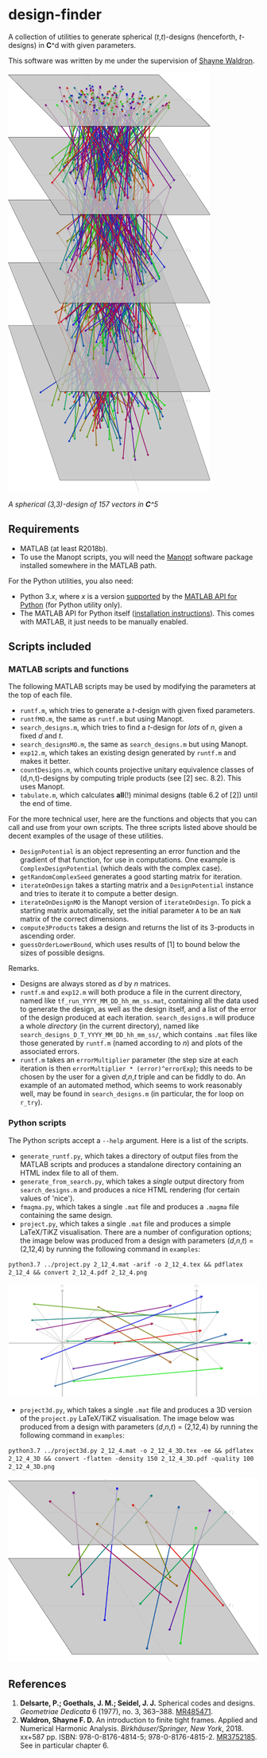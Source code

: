 design-finder
=============

A collection of utilities to generate spherical (_t_,_t_)-designs (henceforth, _t_-designs) in **C**^d with given parameters.

This software was written by me under the supervision of [Shayne Waldron](https://www.math.auckland.ac.nz/~waldron/).

![a spherical design of 157 vectors](examples/157_vecs.png)

_A spherical (3,3)-design of 157 vectors in **C**^5_


Requirements
------------

  * MATLAB (at least R2018b).
  * To use the Manopt scripts, you will need the [Manopt](https://manopt.org/) software package installed somewhere in the MATLAB
    path.

For the Python utilities, you also need:
  * Python 3._x_, where _x_ is a version [supported](https://au.mathworks.com/help/matlab/matlab_external/system-requirements-for-matlab-engine-for-python.html) by
    the [MATLAB API for Python](https://au.mathworks.com/help/matlab/matlab-engine-for-python.html)  (for Python utility only).
  * The MATLAB API for Python itself ([installation instructions](https://au.mathworks.com/help/matlab/matlab_external/install-the-matlab-engine-for-python.html)). This comes with MATLAB,
    it just needs to be manually enabled.

Scripts included
----------------

### MATLAB scripts and functions
The following MATLAB scripts may be used by modifying the parameters at the top of each file.

  * `runtf.m`, which tries to generate a _t_-design with given fixed parameters.
  * `runtfMO.m`, the same as `runtf.m` but using Manopt.
  * `search_designs.m`, which tries to find a _t_-design for *lots* of _n_, given
    a fixed _d_ and _t_.
  * `search_designsMO.m`, the same as `search_designs.m` but using Manopt.
  * `exp12.m`, which takes an existing design generated by `runtf.m` and makes it better.
  * `countDesigns.m`, which counts projective unitary equivalence classes of (d,n,t)-designs
    by computing triple products (see [2] sec. 8.2). This uses Manopt.
  * `tabulate.m`, which  calculates **all**(!) minimal designs (table 6.2 of [2]) until the end of time.

For the more technical user, here are the functions and objects that you can call and use from your own scripts. The three scripts
listed above should be decent examples of the usage of these utilities.

  * `DesignPotential` is an object representing an error function and the gradient of that function, for use in computations.
    One example is `ComplexDesignPotential` (which deals with the complex case).
  * `getRandomComplexSeed` generates a good starting matrix for iteration.
  * `iterateOnDesign` takes a starting matrix and a `DesignPotential` instance and tries to iterate it to compute
    a better design.
  * `iterateOnDesignMO` is the Manopt version of `iterateOnDesign`. To pick a starting matrix automatically, set the initial
    parameter `A` to be an `NaN` matrix of the correct dimensions.
  * `compute3Products` takes a design and returns the list of its 3-products in ascending order.
  * `guessOrderLowerBound`, which uses results of [1] to bound below the sizes of possible designs.


Remarks.

  * Designs are always stored as _d_ by _n_ matrices.
  * `runtf.m` and `exp12.m` will both produce a file in the current directory, named like `tf_run_YYYY_MM_DD_hh_mm_ss.mat`, containing all the data used
    to generate the design, as well as the design itself, and a list of the error of the design produced at each iteration. `search_designs.m` will produce
    a whole *directory* (in the current directory), named like `search_designs_D_T_YYYY_MM_DD_hh_mm_ss/`, which contains `.mat` files like those generated
    by `runtf.m` (named according to _n_) and plots of the associated errors.
  * `runtf.m` takes an `errorMultiplier` parameter (the step size at each iteration is then `errorMultiplier * (error)^errorExp`); this needs to be chosen
    by the user for a given _d_,_n_,_t_ triple and can be fiddly to do. An example of an automated method, which seems to work reasonably well, may be found
    in `search_designs.m` (in particular, the for loop on `r_try`).

### Python scripts
The Python scripts accept a `--help` argument. Here is a list of the scripts.

  * `generate_runtf.py`, which takes a directory of output files from the MATLAB scripts and produces a standalone directory containing an HTML index file to all of them.
  * `generate_from_search.py`, which takes a *single* output directory from `search_designs.m` and produces a nice HTML rendering (for certain values of 'nice').
  * `fmagma.py`, which takes a single `.mat` file and produces a `.magma` file containing the same design.
  * `project.py`, which takes a single `.mat` file and produces a simple LaTeX/TiKZ visualisation. There are a number of configuration options; the image below
    was produced from a design with parameters (_d_,_n_,_t_) = (2,12,4) by running the following command in `examples`:
```
python3.7 ../project.py 2_12_4.mat -arif -o 2_12_4.tex && pdflatex 2_12_4 && convert 2_12_4.pdf 2_12_4.png
```

![an example image from project.py](examples/2_12_4.png)

  * `project3d.py`, which takes a single `.mat` file and produces a 3D version of the `project.py` LaTeX/TiKZ visualisation. The image below
    was produced from a design with parameters (_d_,_n_,_t_) = (2,12,4) by running the following command in `examples`:
```
python3.7 ../project3d.py 2_12_4.mat -o 2_12_4_3D.tex -ee && pdflatex 2_12_4_3D && convert -flatten -density 150 2_12_4_3D.pdf -quality 100 2_12_4_3D.png
```

![an example image from project3d.py](examples/2_12_4_3D.png)

References
----------

  1. **Delsarte, P.; Goethals, J. M.; Seidel, J. J.** Spherical codes and designs. _Geometriae Dedicata_ 6 (1977), no. 3, 363–388. [MR485471](http://www.ams.org/mathscinet-getitem?mr=485471).
  2. **Waldron, Shayne F. D.** An introduction to finite tight frames. Applied and Numerical Harmonic Analysis. _Birkhäuser/Springer, New York_, 2018. xx+587 pp. ISBN: 978-0-8176-4814-5; 978-0-8176-4815-2. [MR3752185](http://www.ams.org/mathscinet-getitem?mr=3752185). See in particular chapter 6.
